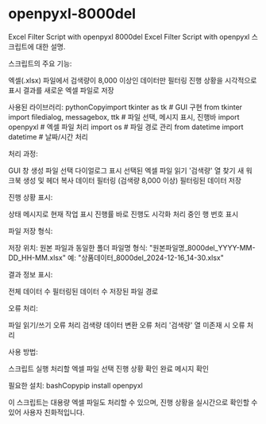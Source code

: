 # openpyxl-8000del
Excel Filter Script with openpyxl 8000del
Excel Filter Script with openpyxl 스크립트에 대한 설명.

스크립트의 주요 기능:

엑셀(.xlsx) 파일에서 검색량이 8,000 이상인 데이터만 필터링
진행 상황을 시각적으로 표시
결과를 새로운 엑셀 파일로 저장


사용된 라이브러리:
pythonCopyimport tkinter as tk  # GUI 구현
from tkinter import filedialog, messagebox, ttk  # 파일 선택, 메시지 표시, 진행바
import openpyxl  # 엑셀 파일 처리
import os  # 파일 경로 관리
from datetime import datetime  # 날짜/시간 처리

처리 과정:

GUI 창 생성
파일 선택 다이얼로그 표시
선택된 엑셀 파일 읽기
'검색량' 열 찾기
새 워크북 생성 및 헤더 복사
데이터 필터링 (검색량 8,000 이상)
필터링된 데이터 저장


진행 상황 표시:

상태 메시지로 현재 작업 표시
진행률 바로 진행도 시각화
처리 중인 행 번호 표시


파일 저장 형식:

저장 위치: 원본 파일과 동일한 폴더
파일명 형식: "원본파일명_8000del_YYYY-MM-DD_HH-MM.xlsx"
예: "상품데이터_8000del_2024-12-16_14-30.xlsx"


결과 정보 표시:

전체 데이터 수
필터링된 데이터 수
저장된 파일 경로


오류 처리:

파일 읽기/쓰기 오류 처리
검색량 데이터 변환 오류 처리
'검색량' 열 미존재 시 오류 처리


사용 방법:

스크립트 실행
처리할 엑셀 파일 선택
진행 상황 확인
완료 메시지 확인


필요한 설치:
bashCopypip install openpyxl


이 스크립트는 대용량 엑셀 파일도 처리할 수 있으며, 진행 상황을 실시간으로 확인할 수 있어 사용자 친화적입니다.

